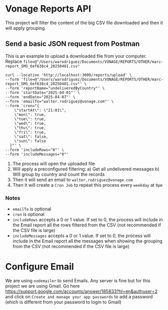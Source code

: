 # Vonage Reports API
This project will filter the content of the big CSV file downloaded and then it will apply grouping.

## Send a basic JSON request from Postman
This is an example to upload a downloaded file from your computer. Replace ```file=@"/Users/warodriguez/Documents/VONAGE/REPORTS/OTHER/marc-report_SMS_6ef638c4_20250401.csv"```

```
curl --location 'http://localhost:3000/reports/upload' \
--form 'file=@"/Users/warodriguez/Documents/VONAGE/REPORTS/OTHER/marc-report_SMS_6ef638c4_20250401.csv"' \
--form 'reportName="undeliveredByCountry"' \
--form 'startDate="2025-04-01"' \
--form 'endDate="2025-04-07"' \
--form 'emailTo="walter.rodriguez@vonage.com"' \
--form 'cron="{
    \"startAt\": \"21:01\",
    \"mon\": true,
    \"tue\": true,
    \"wed\": true,
    \"thu\": true,
    \"fri\": true,
    \"sat\": false,
    \"sun\": false
  }"' \
--form 'includeRows="0"' \
--form 'includeMessages="0"'
```

1) The process will open the uploaded file
2) Will apply a preconfigured filtering:
    a) Get all undelivered messages
    b) Will group by country and count the records
3) Then it will send an email to ```walter.rodriguez@vonage.com```
4) Then it will create a ```Cron Job``` to repeat this process every ```weekday``` at ```9pm```

### Notes
- ```emailTo``` is optional
- ```cron``` is optional
- ```includeRows``` accepts a 0 or 1 value. If set to 0, the process will include in the Email report all the rows filtered from the CSV (not recommended if the CSV file is large)
- ```includeMessages``` accepts a 0 or 1 value. If set to 0, the process will include in the Email report all the messages when showing the grouping from the CSV (not recommended if the CSV file is large)

  
# Configure Email
We are using ```nodemailer``` to send Emails. Any server is fine but for this project we are using Gmail.
Go here https://support.google.com/accounts/answer/185833?hl=en&authuser=2 and click on ```Create and manage your app passwords``` to add a password (ehich is different from your password to login to Gmail)


